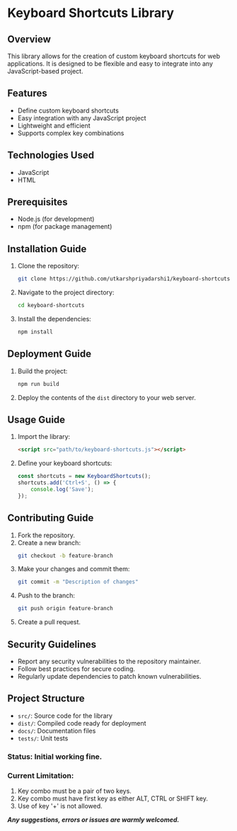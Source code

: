 # Keyboard Shortcuts Library

## Overview
This library allows for the creation of custom keyboard shortcuts for web applications. It is designed to be flexible and easy to integrate into any JavaScript-based project.

## Features
- Define custom keyboard shortcuts
- Easy integration with any JavaScript project
- Lightweight and efficient
- Supports complex key combinations

## Technologies Used
- JavaScript
- HTML

## Prerequisites
- Node.js (for development)
- npm (for package management)

## Installation Guide
1. Clone the repository:
    ```sh
    git clone https://github.com/utkarshpriyadarshi1/keyboard-shortcuts.git
    ```
2. Navigate to the project directory:
    ```sh
    cd keyboard-shortcuts
    ```
3. Install the dependencies:
    ```sh
    npm install
    ```

## Deployment Guide
1. Build the project:
    ```sh
    npm run build
    ```
2. Deploy the contents of the `dist` directory to your web server.

## Usage Guide
1. Import the library:
    ```html
    <script src="path/to/keyboard-shortcuts.js"></script>
    ```
2. Define your keyboard shortcuts:
    ```javascript
    const shortcuts = new KeyboardShortcuts();
    shortcuts.add('Ctrl+S', () => {
        console.log('Save');
    });
    ```

## Contributing Guide
1. Fork the repository.
2. Create a new branch:
    ```sh
    git checkout -b feature-branch
    ```
3. Make your changes and commit them:
    ```sh
    git commit -m "Description of changes"
    ```
4. Push to the branch:
    ```sh
    git push origin feature-branch
    ```
5. Create a pull request.

## Security Guidelines
- Report any security vulnerabilities to the repository maintainer.
- Follow best practices for secure coding.
- Regularly update dependencies to patch known vulnerabilities.

## Project Structure
- `src/`: Source code for the library
- `dist/`: Compiled code ready for deployment
- `docs/`: Documentation files
- `tests/`: Unit tests

### Status: Initial working fine.
### Current Limitation: 
1. Key combo must be a pair of two keys.
2. Key combo must have first key as either ALT, CTRL or SHIFT key.
3. Use of key '+' is not allowed.

***Any suggestions, errors or issues are warmly welcomed.***
